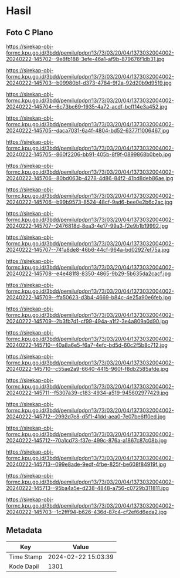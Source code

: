 # Hasil

## Foto C Plano

https://sirekap-obj-formc.kpu.go.id/3bdd/pemilu/pdpr/13/73/03/20/04/1373032004002-20240222-145702--9e8fb188-3efe-46a1-af9b-879676f1db31.jpg

https://sirekap-obj-formc.kpu.go.id/3bdd/pemilu/pdpr/13/73/03/20/04/1373032004002-20240222-145703--b09980b1-d373-4784-9f2a-92d20b9d9519.jpg

https://sirekap-obj-formc.kpu.go.id/3bdd/pemilu/pdpr/13/73/03/20/04/1373032004002-20240222-145704--6c73bc69-1935-4a72-acdf-bcff14e3a452.jpg

https://sirekap-obj-formc.kpu.go.id/3bdd/pemilu/pdpr/13/73/03/20/04/1373032004002-20240222-145705--daca7031-6a4f-4804-bd52-6377f1006467.jpg

https://sirekap-obj-formc.kpu.go.id/3bdd/pemilu/pdpr/13/73/03/20/04/1373032004002-20240222-145705--860f2206-bb91-405b-8f9f-0899868b0beb.jpg

https://sirekap-obj-formc.kpu.go.id/3bdd/pemilu/pdpr/13/73/03/20/04/1373032004002-20240222-145706--80bd063b-4278-4d86-84f2-41bd8deb86ae.jpg

https://sirekap-obj-formc.kpu.go.id/3bdd/pemilu/pdpr/13/73/03/20/04/1373032004002-20240222-145706--b99b9573-8524-48cf-9ad6-bee0e2b6c2ac.jpg

https://sirekap-obj-formc.kpu.go.id/3bdd/pemilu/pdpr/13/73/03/20/04/1373032004002-20240222-145707--2476818d-8ea3-4e17-99a3-f2e9b1b19992.jpg

https://sirekap-obj-formc.kpu.go.id/3bdd/pemilu/pdpr/13/73/03/20/04/1373032004002-20240222-145707--741a8de8-46b6-44cf-964a-bd02927ef75a.jpg

https://sirekap-obj-formc.kpu.go.id/3bdd/pemilu/pdpr/13/73/03/20/04/1373032004002-20240222-145708--e4e481f8-8350-4865-9b29-5b635da2cacf.jpg

https://sirekap-obj-formc.kpu.go.id/3bdd/pemilu/pdpr/13/73/03/20/04/1373032004002-20240222-145709--ffa50623-d3b4-4669-b84c-4e25a90e6feb.jpg

https://sirekap-obj-formc.kpu.go.id/3bdd/pemilu/pdpr/13/73/03/20/04/1373032004002-20240222-145709--2b3fb7d1-cf99-494a-a1f2-3e4a809a0d90.jpg

https://sirekap-obj-formc.kpu.go.id/3bdd/pemilu/pdpr/13/73/03/20/04/1373032004002-20240222-145710--40a8a6e5-f6a7-4efc-bd5d-60c2f5b8c712.jpg

https://sirekap-obj-formc.kpu.go.id/3bdd/pemilu/pdpr/13/73/03/20/04/1373032004002-20240222-145710--c55ae2a9-6640-4415-960f-f8db2585afde.jpg

https://sirekap-obj-formc.kpu.go.id/3bdd/pemilu/pdpr/13/73/03/20/04/1373032004002-20240222-145711--f5307a39-c183-4934-a519-945602977429.jpg

https://sirekap-obj-formc.kpu.go.id/3bdd/pemilu/pdpr/13/73/03/20/04/1373032004002-20240222-145712--2992d7e8-d5f1-41dd-aea0-7e07be6ff0ed.jpg

https://sirekap-obj-formc.kpu.go.id/3bdd/pemilu/pdpr/13/73/03/20/04/1373032004002-20240222-145712--70a1cd73-f37e-499c-876a-a1867c87c08b.jpg

https://sirekap-obj-formc.kpu.go.id/3bdd/pemilu/pdpr/13/73/03/20/04/1373032004002-20240222-145713--099e8ade-9edf-4fbe-825f-be608f84919f.jpg

https://sirekap-obj-formc.kpu.go.id/3bdd/pemilu/pdpr/13/73/03/20/04/1373032004002-20240222-145713--95ba4a5e-d238-4848-a756-c0729b311811.jpg

https://sirekap-obj-formc.kpu.go.id/3bdd/pemilu/pdpr/13/73/03/20/04/1373032004002-20240222-145703--1c2fff94-b626-436d-87c4-cf2ef6d6eda2.jpg


## Metadata

| Key        | Value               |
| ---------- | ------------------- |
| Time Stamp | 2024-02-22 15:03:39 |
| Kode Dapil | 1301                |



